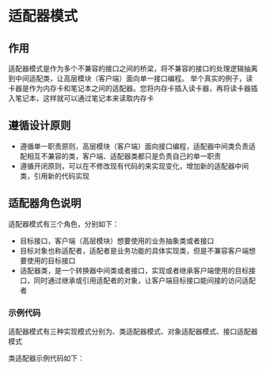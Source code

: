 # 适配器模式

## 作用

适配器模式是作为多个不兼容的接口之间的桥梁，将不兼容的接口的处理逻辑抽离到中间适配类，让高层模块（客户端）面向单一接口编程。
举个真实的例子，读卡器是作为内存卡和笔记本之间的适配器。您将内存卡插入读卡器，再将读卡器插入笔记本，这样就可以通过笔记本来读取内存卡


## 遵循设计原则

- 遵循单一职责原则，高层模块（客户端）面向接口编程，适配器中间类负责适配相互不兼容的类，客户端、适配器类都只是负责自己的单一职责
- 遵循开闭原则，可以在不修改现有代码的来实现变化，增加新的适配器中间类，引用新的代码实现

## 适配器角色说明

适配器模式有三个角色，分别如下：
- 目标接口，客户端（高层模块）想要使用的业务抽象类或者接口
- 目标对象也称适配者，适配者是业务功能的具体实现类，但是不兼容客户端想要使用的目标接口
- 适配器类，是一个转换器中间类或者接口，实现或者继承客户端使用的目标接口，同时通过继承或引用适配者的对象，让客户端目标接口能间接的访问适配者


### 示例代码

适配器模式有三种实现模式分别为、类适配器模式、对象适配器模式、接口适配器模式

类适配器示例代码如下：

```java



```



